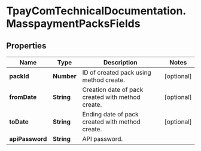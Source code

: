 # TpayComTechnicalDocumentation.MasspaymentPacksFields

## Properties

Name | Type | Description | Notes
------------ | ------------- | ------------- | -------------
**packId** | **Number** | ID of created pack using method create. | [optional] 
**fromDate** | **String** | Creation date of pack created with method create. | [optional] 
**toDate** | **String** | Ending date of pack created with method create. | [optional] 
**apiPassword** | **String** | API password. | 


